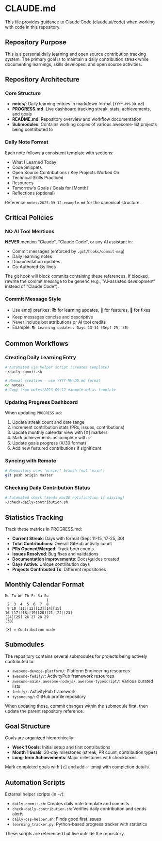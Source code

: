 # CLAUDE.md

This file provides guidance to Claude Code (claude.ai/code) when working with code in this repository.

## Repository Purpose

This is a personal daily learning and open source contribution tracking system. The primary goal is to maintain a daily contribution streak while documenting learnings, skills developed, and open source activities.

## Repository Architecture

### Core Structure
- **notes/**: Daily learning entries in markdown format (`YYYY-MM-DD.md`)
- **PROGRESS.md**: Live dashboard tracking streak, stats, achievements, and goals
- **README.md**: Repository overview and workflow documentation
- **Submodules**: Contains working copies of various awesome-list projects being contributed to

### Daily Note Format
Each note follows a consistent template with sections:
- What I Learned Today
- Code Snippets
- Open Source Contributions / Key Projects Worked On
- Technical Skills Practiced
- Resources
- Tomorrow's Goals / Goals for [Month]
- Reflections (optional)

Reference `notes/2025-09-12-example.md` for the canonical structure.

## Critical Policies

### NO AI Tool Mentions
**NEVER** mention "Claude", "Claude Code", or any AI assistant in:
- Commit messages (enforced by `.git/hooks/commit-msg`)
- Daily learning notes
- Documentation updates
- Co-Authored-By lines

The git hook will block commits containing these references. If blocked, rewrite the commit message to be generic (e.g., "AI-assisted development" instead of "Claude Code").

### Commit Message Style
- Use emoji prefixes: 📚 for learning updates, 🚀 for features, 🔧 for fixes
- Keep messages concise and descriptive
- Never include bot attributions or AI tool credits
- Example: `📚 Learning updates: Days 13-14 (Sept 25, 30)`

## Common Workflows

### Creating Daily Learning Entry
```bash
# Automated via helper script (creates template)
~/daily-commit.sh

# Manual creation - use YYYY-MM-DD.md format
cd notes/
# Copy from notes/2025-09-12-example.md as template
```

### Updating Progress Dashboard
When updating `PROGRESS.md`:
1. Update streak count and date range
2. Increment contribution stats (PRs, issues, contributions)
3. Update monthly calendar view with [X] markers
4. Mark achievements as complete with ✅
5. Update goals progress (X/30 format)
6. Add new featured contributions if significant

### Syncing with Remote
```bash
# Repository uses 'master' branch (not 'main')
git push origin master
```

### Checking Daily Contribution Status
```bash
# Automated check (sends macOS notification if missing)
~/check-daily-contribution.sh
```

## Statistics Tracking

Track these metrics in PROGRESS.md:
- **Current Streak**: Days with format (Sept 11-15, 17-25, 30)
- **Total Contributions**: Overall GitHub activity count
- **PRs Opened/Merged**: Track both counts
- **Issues Resolved**: Bug fixes and validations
- **Documentation Improvements**: Docs/guides created
- **Days Active**: Unique contribution days
- **Projects Contributed To**: Different repositories

## Monthly Calendar Format
```
Mo Tu We Th Fr Sa Su
                   1
 2  3  4  5  6  7  8
 9 10 [11][12][13][14][15]
16 [17][18][19][20][21][22][23]
[24][25] 26 27 28 29
[30]

[X] = Contribution made
```

## Submodules

The repository contains several submodules for projects being actively contributed to:
- `awesome-devops-platform/`: Platform Engineering resources
- `awesome-fedify/`: ActivityPub framework resources
- `awesome-main/`, `awesome-nodejs/`, `awesome-typescript/`: Various curated lists
- `fedify/`: ActivityPub framework
- `tysoncung/`: GitHub profile repository

When updating these, commit changes within the submodule first, then update the parent repository reference.

## Goal Structure

Goals are organized hierarchically:
- **Week 1 Goals**: Initial setup and first contributions
- **Month 1 Goals**: 30-day milestones (streak, PR count, contribution types)
- **Long-term Achievements**: Major milestones with checkboxes

Mark completed goals with `[x]` and add ✅ emoji with completion details.

## Automation Scripts

External helper scripts (in `~/`):
- `daily-commit.sh`: Creates daily note template and commits
- `check-daily-contribution.sh`: Verifies daily contribution and sends alerts
- `daily-oss-helper.sh`: Finds good first issues
- `learning_tracker.py`: Python-based progress tracker with statistics

These scripts are referenced but live outside the repository.